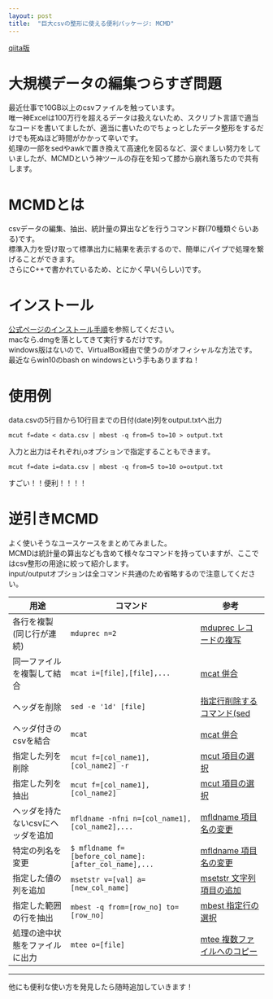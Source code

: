 ```yaml
---
layout: post
title:  "巨大csvの整形に使える便利パッケージ: MCMD"
---
```


[qiita版](http://qiita.com/mpppk/items/80cf6478b59a2dd543a9)

# 大規模データの編集つらすぎ問題
最近仕事で10GB以上のcsvファイルを触っています。  
唯一神Excelは100万行を超えるデータは扱えないため、スクリプト言語で適当なコードを書いてましたが、適当に書いたのでちょっとしたデータ整形をするだけでも死ぬほど時間がかかって辛いです。  
処理の一部をsedやawkで置き換えて高速化を図るなど、涙ぐましい努力をしていましたが、MCMDという神ツールの存在を知って膝から崩れ落ちたので共有します。

# MCMDとは
csvデータの編集、抽出、統計量の算出などを行うコマンド群(70種類ぐらいある)です。  
標準入力を受け取って標準出力に結果を表示するので、簡単にパイプで処理を繋げることができます。  
さらにC++で書かれているため、とにかく早い(らしい)です。

# インストール
[公式ページのインストール手順](http://www.nysol.jp/install)を参照してください。  
macなら.dmgを落としてきて実行するだけです。  
windows版はないので、VirtualBox経由で使うのがオフィシャルな方法です。  
最近ならwin10のbash on windowsという手もありますね！

# 使用例
data.csvの5行目から10行目までの日付(date)列をoutput.txtへ出力

```
mcut f=date < data.csv | mbest -q from=5 to=10 > output.txt
```

入力と出力はそれぞれi,oオプションで指定することもできます。
```
mcut f=date i=data.csv | mbest -q from=5 to=10 o=output.txt
```

すごい！！便利！！！！

# 逆引きMCMD
よく使いそうなユースケースをまとめてみました。  
MCMDは統計量の算出なども含めて様々なコマンドを持っていますが、ここではcsv整形の用途に絞って紹介します。  
input/outputオプションは全コマンド共通のため省略するので注意してください。

用途 | コマンド | 参考
---- | ------- | ---
各行を複製(同じ行が連続) | `mduprec n=2` | [mduprec レコードの複写](http://www.nysol.sakura.ne.jp/mcmd2/jp/sect-mduprec.html)
同一ファイルを複製して結合 | `mcat i=[file],[file],...` | [mcat 併合](http://www.nysol.sakura.ne.jp/mcmd2/jp/sect-mcat.html)
ヘッダを削除 | `sed -e '1d' [file]` | [指定行削除するコマンド(sed](http://takuya-1st.hatenablog.jp/entry/2014/08/07/012422)
ヘッダ付きのcsvを結合 | `mcat` | [mcat 併合](http://www.nysol.sakura.ne.jp/mcmd2/jp/sect-mcat.html)
指定した列を削除 | `mcut f=[col_name1], [col_name2] -r` | [mcut 項目の選択](http://www.nysol.sakura.ne.jp/mcmd2/jp/sect-mcut.html)
指定した列を抽出 | `mcut f=[col_name1], [col_name2]` | [mcut 項目の選択](http://www.nysol.sakura.ne.jp/mcmd2/jp/sect-mcut.html)
ヘッダを持たないcsvにヘッダを追加 | `mfldname -nfni n=[col_name1],[col_name2],...` | [mfldname 項目名の変更](http://www.nysol.sakura.ne.jp/mcmd2/jp/sect-mfldname.html)
特定の列名を変更 | `$ mfldname f=[before_col_name]:[after_col_name],...` | [mfldname 項目名の変更](http://www.nysol.sakura.ne.jp/mcmd2/jp/sect-mfldname.html)
指定した値の列を追加 | `msetstr v=[val] a=[new_col_name]` | [msetstr 文字列項目の追加](http://www.nysol.sakura.ne.jp/mcmd/jp/sect-msetstr.html)
指定した範囲の行を抽出 | `mbest -q from=[row_no] to=[row_no] ` | [mbest 指定行の選択](http://www.nysol.sakura.ne.jp/mcmd2/jp/sect-mbest.html)
処理の途中状態をファイルに出力 | `mtee o=[file]` | [mtee 複数ファイルへのコピー](http://www.nysol.sakura.ne.jp/mcmd2/jp/sect-mtee.html)

---
他にも便利な使い方を発見したら随時追加していきます！